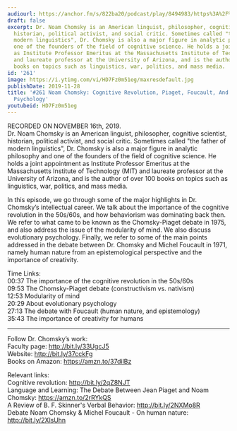 ```yaml
---
audiourl: https://anchor.fm/s/822ba20/podcast/play/8494983/https%3A%2F%2Fd3ctxlq1ktw2nl.cloudfront.net%2Fproduction%2F2019-10-17%2F34512851-44100-2-f3dc66249f613.m4a
draft: false
excerpt: Dr. Noam Chomsky is an American linguist, philosopher, cognitive scientist,
  historian, political activist, and social critic. Sometimes called "the father of
  modern linguistics", Dr. Chomsky is also a major figure in analytic philosophy and
  one of the founders of the field of cognitive science. He holds a joint appointment
  as Institute Professor Emeritus at the Massachusetts Institute of Technology (MIT)
  and laureate professor at the University of Arizona, and is the author of over 100
  books on topics such as linguistics, war, politics, and mass media.
id: '261'
image: https://i.ytimg.com/vi/HD7Fz0m51eg/maxresdefault.jpg
publishDate: 2019-11-28
title: '#261 Noam Chomsky: Cognitive Revolution, Piaget, Foucault, And Evolutionary
  Psychology'
youtubeid: HD7Fz0m51eg
---
```

<div class="timelinks">

RECORDED ON NOVEMBER 16th, 2019.  
Dr. Noam Chomsky is an American linguist, philosopher, cognitive scientist, historian, political activist, and social critic. Sometimes called "the father of modern linguistics", Dr. Chomsky is also a major figure in analytic philosophy and one of the founders of the field of cognitive science. He holds a joint appointment as Institute Professor Emeritus at the Massachusetts Institute of Technology (MIT) and laureate professor at the University of Arizona, and is the author of over 100 books on topics such as linguistics, war, politics, and mass media.

In this episode, we go through some of the major highlights in Dr. Chomsky’s intellectual career. We talk about the importance of the cognitive revolution in the 50s/60s, and how behaviorism was dominating back then. We refer to what came to be known as the Chomsky-Piaget debate in 1975, and also address the issue of the modularity of mind. We also discuss evolutionary psychology. Finally, we refer to some of the main points addressed in the debate between Dr. Chomsky and Michel Foucault in 1971, namely human nature from an epistemological perspective and the importance of creativity.

Time Links:  
<time>00:37</time> The importance of the cognitive revolution in the 50s/60s  
<time>09:53</time> The Chomsky-Piaget debate (constructivism vs. nativism)  
<time>12:53</time> Modularity of mind  
<time>20:29</time> About evolutionary psychology  
<time>27:13</time> The debate with Foucault (human nature, and epistemology)  
<time>35:43</time> The importance of creativity for humans

---

Follow Dr. Chomsky’s work:  
Faculty page: http://bit.ly/33UgcJ5  
Website: http://bit.ly/37cckFg  
Books on Amazon: https://amzn.to/37dilBz

Relevant links:  
Cognitive revolution: http://bit.ly/2qZ8NJT  
Language and Learning: The Debate Between Jean Piaget and Noam Chomsky: https://amzn.to/2rRYkQS  
A Review of B. F. Skinner's Verbal Behavior: http://bit.ly/2NXMo8R  
Debate Noam Chomsky & Michel Foucault - On human nature: http://bit.ly/2XlsUhn
</div>

